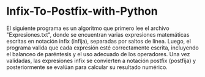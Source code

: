 # Infix-To-Postfix-with-Python

El siguiente programa es un algoritmo que primero lee el archivo "Expresiones.txt", donde se encuentran varias expresiones matemáticas escritas en notación infix (infija), separadas por saltos de línea.
Luego, el programa valida que cada expresión esté correctamente escrita, incluyendo el balanceo de paréntesis y el uso adecuado de los operadores.
Una vez validadas, las expresiones infix se convierten a notación postfix (postfija) y posteriormente se evalúan para calcular su resultado numérico.